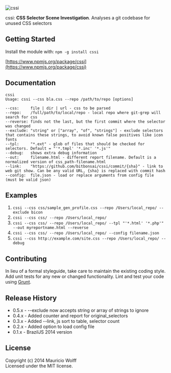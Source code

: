 ![cssi](https://dl.dropboxusercontent.com/u/463427/cssi_logo.png)

cssi: **CSS Selector Scene Investigation**. Analyses a git codebase for unused CSS selectors

## Getting Started
Install the module with: `npm -g install cssi`

[https://www.npmjs.org/package/cssi](https://www.npmjs.org/package/cssi)

## Documentation
```
cssi
Usage: cssi --css bla.css --repo /path/to/repo [options]

--css:     file | dir | url - css to be parsed
--repo:    /full/path/to/local/repo - local repo where git-grep will search for css
--reverse: finds not the last, but the first commit where the selector was changed
--exclude: "string" or ["array", "of", "strings"] - exclude selectors that contains these strings, to avoid known false positives like icon fonts
--tpl:     "*.ext" - glob of files that should be checked for selectors. Default = "'*.tmpl' '*.inc' '*.js'"
--debug:   shows extra debug information
--out:     filename.html - different report filename. Default is a normalized version of css_path-filename.html
--link:    "https://github.com/bitbonsai/cssi/commit/{sha}" - link to web git show. Can be any valid URL, {sha} is replaced with commit hash
--config:  file.json - load or replace arguments from config file (must be valid json)
```

## Examples
1. `cssi --css css/sample_gen_profile.css --repo /Users/local_repo/ --exclude bicon`
2. `cssi --css css/ --repo /Users/local_repo/`
3. `cssi --css css/ --repo /Users/local_repo/ --tpl "'*.html' '*.php'" --out myreportname.html --reverse`
4. `cssi --css css/ --repo /Users/local_repo/ --config filename.json`
5. `cssi --css http://example.com/site.css --repo /Users/local_repo/ --debug`


## Contributing
In lieu of a formal styleguide, take care to maintain the existing coding style. Add unit tests for any new or changed functionality. Lint and test your code using [Grunt](http://gruntjs.com/).

## Release History
- 0.5.x - --exclude now accepts string or array of strings to ignore
- 0.4.x - Added counter and report for original_selectors
- 0.3.x - Added --link, js sort to table, selector count
- 0.2.x - Added option to load config file
- 0.1.x - BrazilJS 2014 version

## License
Copyright (c) 2014 Mauricio Wolff  
Licensed under the MIT license.
